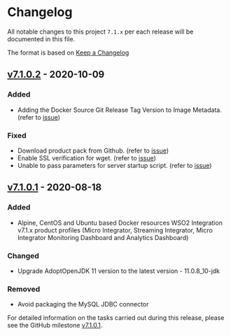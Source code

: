 # Changelog

All notable changes to this project `7.1.x` per each release will be documented in this file.

The format is based on [Keep a Changelog](https://keepachangelog.com/en/1.0.0/)

## [v7.1.0.2] - 2020-10-09

### Added
- Adding the Docker Source Git Release Tag Version to Image Metadata. (refer to [issue](https://github.com/wso2/docker-ei/issues/207))
### Fixed
- Download product pack from Github. (refer to [issue](https://github.com/wso2/docker-ei/issues/208)) 
- Enable SSL verification for wget. (refer to [issue](https://github.com/wso2/docker-ei/issues/206)) 
- Unable to pass parameters for server startup script. (refer to [issue](https://github.com/wso2/docker-ei/issues/229)) 

## [v7.1.0.1] - 2020-08-18

### Added
- Alpine, CentOS and Ubuntu based Docker resources WSO2 Integration v7.1.x product profiles (Micro Integrator,
 Streaming Integrator, Micro Integrator Monitoring Dashboard and Analytics Dashboard)
### Changed
- Upgrade AdoptOpenJDK 11 version to the latest version - 11.0.8_10-jdk
### Removed
- Avoid packaging the MySQL JDBC connector

For detailed information on the tasks carried out during this release, please see the GitHub milestone
[v7.1.0.1](https://github.com/wso2/docker-ei/milestone/14).

[v7.1.0.2]: https://github.com/wso2/docker-ei/compare/v7.1.0.1...v7.1.0.2
[v7.1.0.1]: https://github.com/wso2/docker-ei/compare/v7.0.0.3...v7.1.0.1
